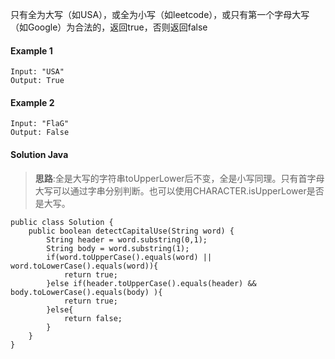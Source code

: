 只有全为大写（如USA），或全为小写（如leetcode），或只有第一个字母大写（如Google）为合法的，返回true，否则返回false

#### Example 1

```
Input: "USA"
Output: True

```

#### Example 2

```
Input: "FlaG"
Output: False

```

#### Solution Java

> **思路**:全是大写的字符串toUpperLower后不变，全是小写同理。只有首字母大写可以通过字串分别判断。也可以使用CHARACTER.isUpperLower是否是大写。

```
public class Solution {
    public boolean detectCapitalUse(String word) {
        String header = word.substring(0,1);
        String body = word.substring(1);
        if(word.toUpperCase().equals(word) || word.toLowerCase().equals(word)){
            return true;
        }else if(header.toUpperCase().equals(header) && body.toLowerCase().equals(body) ){
            return true;
        }else{
            return false;
        }
    }
}

```